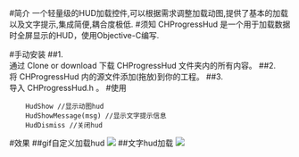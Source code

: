 #简介
一个轻量级的HUD加载控件,可以根据需求调整加载动图,提供了基本的加载以及文字提示,集成简便,耦合度极低.
#须知
CHProgressHud 是一个用于加载数据时全屏显示的HUD，使用Objective-C编写.

#手动安装
##1.	
通过 Clone or download 下载 CHProgressHud 文件夹内的所有内容。
##2.	
将 CHProgressHud 内的源文件添加(拖放)到你的工程。
##3.	
导入 CHProgressHud.h 。
#使用
```
    HudShow //显示动图hud
    HudShowMessage(msg) //显示文字提示信息
    HudDismiss //关闭hud
```

#效果
##gif自定义加载hud
![](https://github.com/hanchenhao/CHProgressHud/blob/master/hud_gif.png)
##文字hud加载
![](https://github.com/hanchenhao/CHProgressHud/blob/master/hud_msg.png)
